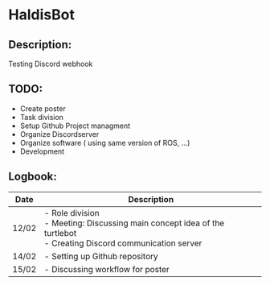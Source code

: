 # HaldisBot

## Description:
Testing Discord webhook

## TODO:
 
- Create poster
- Task division
- Setup Github Project managment
- Organize Discordserver
- Organize software ( using same version of ROS, ...)
- Development


## Logbook:

| Date  | Description                                                                                       |
|-------|---------------------------------------------------------------------------------------------------|
| 12/02 | - Role division <br> - Meeting: Discussing main concept idea of the turtlebot <br> - Creating Discord communication server
| 14/02 | - Setting up Github repository
| 15/02 | - Discussing workflow for poster


